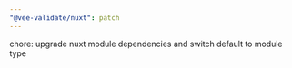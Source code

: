 ```yaml
---
"@vee-validate/nuxt": patch
---
```


chore: upgrade nuxt module dependencies and switch default to module type
